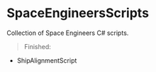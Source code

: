 # SpaceEngineersScripts
Collection of Space Engineers C# scripts.

> Finished:
- ShipAlignmentScript
